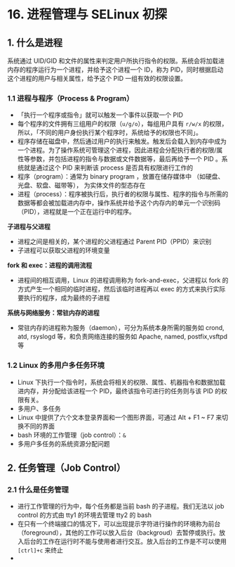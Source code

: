 # 16. 进程管理与 SELinux 初探

## 1. 什么是进程

系统通过 UID/GID 和文件的属性来判定用户所执行指令的权限。系统会将加载进内存的程序运行为一个进程，并给予这个进程一个 ID，称为 PID，同时根据启动这个进程的用户与相关属性，给予这个 PID 一组有效的权限设置。

### 1.1 进程与程序（Process & Program）

- 「执行一个程序或指令」就可以触发一个事件以获取一个 PID
- 每个程序的文件拥有三组用户的权限（`u/g/o`），每组用户具有 `r/w/x` 的权限，所以，「不同的用户身份执行某个程序时，系统给予的权限也不同」。
- 程序存储在磁盘中，然后通过用户的执⾏来触发。触发后会载⼊到内存中成为⼀个进程。为了操作系统可管理这个进程，因此进程会分配执⾏者的权限/属性等参数，并包括进程的指令与数据或⽂件数据等，最后再给予⼀个 PID 。系统就是通过这个 PID 来判断该 process 是否具有权限进⾏⼯作的
- 程序（program）：通常为 binary program ，放置在储存媒体中 （如硬盘、光盘、软盘、磁带等）， 为实体⽂件的型态存在
- 进程（process）：程序被执行后，执⾏者的权限与属性、程序的指令与所需的数据等都会被加载进内存中，操作系统并给予这个内存内的单元⼀个识别码（PID），进程就是一个正在运⾏中的程序。

**子进程与父进程**

- 进程之间是相关的，某个进程的父进程通过 Parent PID（PPID）来识别
- 子进程可以获取父进程的环境变量

**fork 和 exec：进程的调用流程**

- 进程间的相互调用，Linux 的进程调⽤称为 fork-and-exec，⽗进程以 fork 的⽅式产⽣一个相同的临时进程，然后该临时进程再以 exec 的⽅式来执⾏实际要执行的程序，成为最终的子进程

**系统与网络服务：常驻内存的进程**

- 常驻内存的进程称为服务（daemon），可分为系统本身所需的服务如 crond, atd, rsyslogd 等，和负责网络连接的服务如 Apache, named, postfix,vsftpd 等

### 1.2 Linux 的多用户多任务环境

- Linux 下执行一个指令时，系统会将相关的权限、属性、机器指令和数据加载进内存，并分配给该进程一个 PID，最终该指令可进行的任务则与该 PID 的权限有关。
- 多用户、多任务
- Linux 中提供了六个文本登录界面和一个图形界面，可通过 Alt + F1 ~ F7 来切换不同的界面
- bash 环境的工作管理（job control）：`&`
- 多用户多任务的系统资源分配问题

## 2. 任务管理（Job Control）

### 2.1 什么是任务管理

- 进⾏⼯作管理的⾏为中，每个任务都是当前 bash 的⼦进程。我们⽆法以 job control 的⽅式由 tty1 的环境去管理 tty2 的 bash
- 在只有一个终端接口的情况下，可以出现提示字符进行操作的环境称为前台（foreground），其他的工作可以放入后台（backgroud）去暂停或执行。放入后台的工作在运行时不能与使用者进行交互。放⼊后台的⼯作是不可以使⽤ `[ctrl]+c` 来终⽌
-
